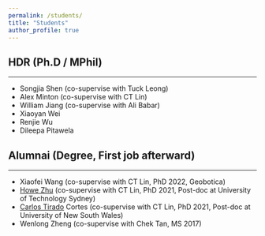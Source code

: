 ```yaml
---
permalink: /students/
title: "Students"
author_profile: true
---
```


## HDR (Ph.D / MPhil)
---
- Songjia Shen (co-supervise with Tuck Leong)
- Alex Minton (co-supervise with CT Lin)
- William Jiang (co-supervise with Ali Babar)
- Xiaoyan Wei
- Renjie Wu
- Dileepa Pitawela

## Alumnai (Degree, First job afterward)
---
- Xiaofei Wang (co-supervise with CT Lin, PhD 2022, Geobotica)
- [Howe Zhu](https://www.linkedin.com/in/howe-yuan-zhu/) (co-supervise with CT Lin, PhD 2021, Post-doc at University of Technology Sydney)
- [Carlos Tirado](https://research.unsw.edu.au/people/dr-carlos-tirado-cortes) Cortes (co-supervise with CT Lin, PhD 2021, Post-doc at University of New South Wales)
- Wenlong Zheng (co-supervise with Chek Tan, MS 2017)
